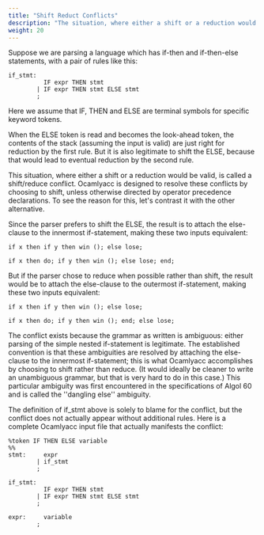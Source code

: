 ```yaml
---
title: "Shift Reduct Conflicts"
description: "The situation, where either a shift or a reduction would be valid, is called a shift/reduce conflict."
weight: 20
---
```


Suppose we are parsing a language which has if-then and if-then-else statements, with a pair of rules like this:

```
if_stmt:
          IF expr THEN stmt
        | IF expr THEN stmt ELSE stmt
        ;
```

Here we assume that IF, THEN and ELSE are terminal symbols for specific keyword tokens.


When the ELSE token is read and becomes the look-ahead token, the contents of the stack (assuming the input is valid) are just right for reduction by the first rule. But it is also legitimate to shift the ELSE, because that would lead to eventual reduction by the second rule.


This situation, where either a shift or a reduction would be valid, is called a shift/reduce conflict.
Ocamlyacc is designed to resolve these conflicts by choosing to shift, unless otherwise directed by operator precedence declarations. To see the reason for this, let's contrast it with the other alternative.


Since the parser prefers to shift the ELSE, the result is to attach the else-clause to the innermost if-statement, making these two inputs equivalent:


```
if x then if y then win (); else lose;

if x then do; if y then win (); else lose; end;
```

But if the parser chose to reduce when possible rather than shift, the result would be to attach the else-clause to the outermost if-statement, making these two inputs equivalent:


```
if x then if y then win (); else lose;

if x then do; if y then win (); end; else lose;
```

The conflict exists because the grammar as written is ambiguous: either parsing of the simple nested if-statement is legitimate. The established convention is that these ambiguities are resolved by attaching the else-clause to the innermost if-statement; this is what Ocamlyacc accomplishes by choosing to shift rather than reduce. (It would ideally be cleaner to write an unambiguous grammar, but that is very hard to do in this case.) This particular ambiguity was first encountered in the specifications of Algol 60 and is called the ''dangling else'' ambiguity.


The definition of if_stmt above is solely to blame for the conflict, but the conflict does not actually appear without additional rules. Here is a complete Ocamlyacc input file that actually manifests the conflict:


```
%token IF THEN ELSE variable
%%
stmt:     expr
        | if_stmt
        ;

if_stmt:
          IF expr THEN stmt
        | IF expr THEN stmt ELSE stmt
        ;

expr:     variable
        ;
```
